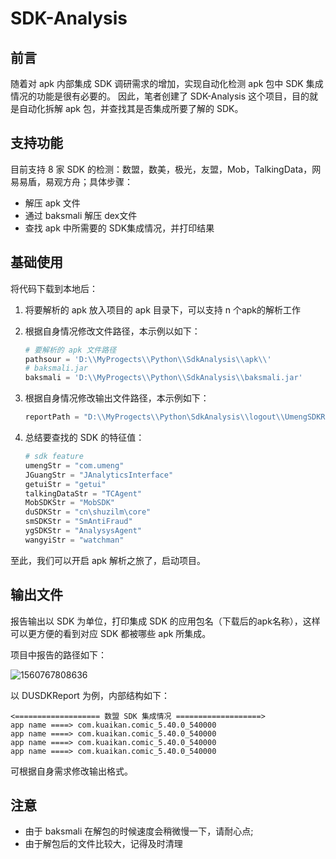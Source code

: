# SDK-Analysis

## 前言

随着对 apk 内部集成 SDK 调研需求的增加，实现自动化检测 apk 包中 SDK 集成情况的功能是很有必要的。 因此，笔者创建了 SDK-Analysis 这个项目，目的就是自动化拆解 apk 包，并查找其是否集成所要了解的 SDK。

## 支持功能

目前支持 8 家 SDK 的检测：数盟，数美，极光，友盟，Mob，TalkingData，网易易盾，易观方舟；具体步骤：

- 解压 apk 文件
- 通过 baksmali 解压 dex文件
- 查找 apk 中所需要的 SDK集成情况，并打印结果

## 基础使用
将代码下载到本地后：

1. 将要解析的 apk 放入项目的 apk 目录下，可以支持 n 个apk的解析工作

2. 根据自身情况修改文件路径，本示例以如下：

   ```Python
   # 要解析的 apk 文件路径
   pathsour = 'D:\\MyProgects\\Python\\SdkAnalysis\\apk\\'
   # baksmali.jar
   baksmali = 'D:\\MyProgects\\Python\\SdkAnalysis\\baksmali.jar'
   ```

3. 根据自身情况修改输出文件路径，本示例如下：

   ```Python
   reportPath = "D:\\MyProgects\\Python\SdkAnalysis\\logout\\UmengSDKReport.txt"
   ```

4. 总结要查找的 SDK 的特征值：

   ```Python
   # sdk feature
   umengStr = "com.umeng"
   JGuangStr = "JAnalyticsInterface"
   getuiStr = "getui"
   talkingDataStr = "TCAgent"
   MobSDKStr = "MobSDK"
   duSDKStr = "cn\shuzilm\core"
   smSDKStr = "SmAntiFraud"
   ygSDKStr = "AnalysysAgent"
   wangyiStr = "watchman"
   ```

至此，我们可以开启 apk 解析之旅了，启动项目。

## 输出文件

报告输出以 SDK 为单位，打印集成 SDK 的应用包名（下载后的apk名称），这样可以更方便的看到对应 SDK 都被哪些 apk 所集成。

项目中报告的路径如下：

![1560767808636](C:\Users\Administrator\AppData\Roaming\Typora\typora-user-images\1560767808636.png)

以 DUSDKReport 为例，内部结构如下：

```
<=================== 数盟 SDK 集成情况 ===================>
app name ====> com.kuaikan.comic_5.40.0_540000
app name ====> com.kuaikan.comic_5.40.0_540000
app name ====> com.kuaikan.comic_5.40.0_540000
app name ====> com.kuaikan.comic_5.40.0_540000
```

可根据自身需求修改输出格式。

## 注意

- 由于  baksmali 在解包的时候速度会稍微慢一下，请耐心点;
- 由于解包后的文件比较大，记得及时清理

